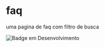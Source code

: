 # faq
uma pagina de faq com filtro de busca

![Badge em Desenvolvimento](http://img.shields.io/static/v1?label=STATUS&message=EM%20DESENVOLVIMENTO&color=GREEN&style=for-the-badge)
